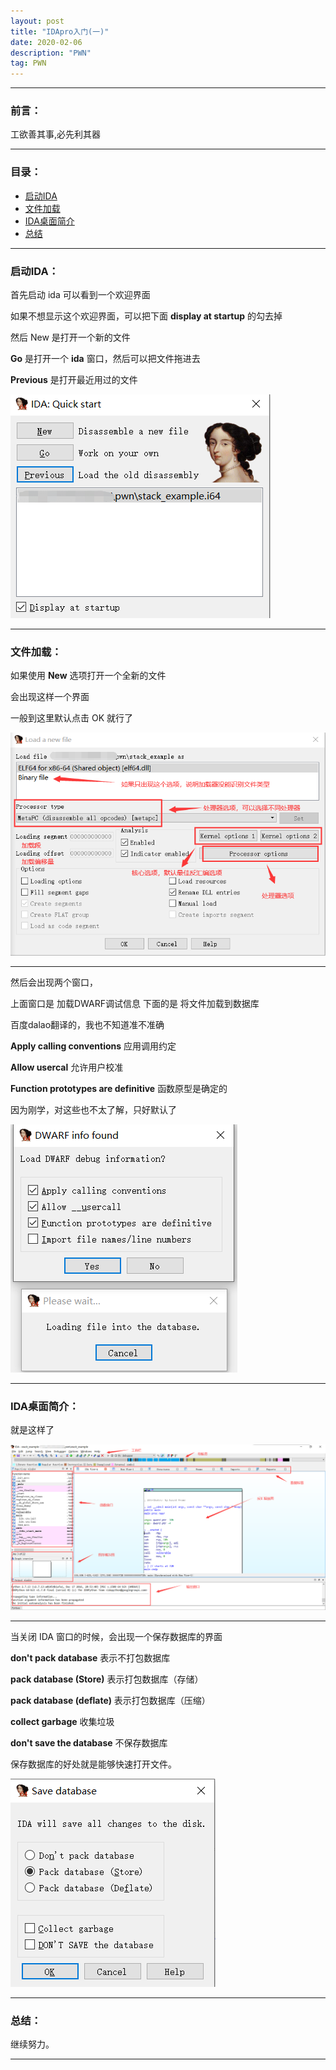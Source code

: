 ```yaml
---
layout: post
title: "IDApro入门(一)"
date: 2020-02-06
description: "PWN"
tag: PWN
---
```

---

### 前言：

工欲善其事,必先利其器 

---


### 目录：

* <a href="#a" target="_self">启动IDA</a>
* <a href="#b" target="_self">文件加载</a>
* <a href="#c" target="_self">IDA桌面简介</a>
* <a href="#zg" target="_self">总结</a>

-------


### <span id = "a">启动IDA：</span>

首先启动 ida 可以看到一个欢迎界面 <br>

如果不想显示这个欢迎界面，可以把下面 **display at startup** 的勾去掉 <br>

然后 New 是打开一个新的文件 <br>

**Go** 是打开一个 **ida** 窗口，然后可以把文件拖进去 <br>

**Previous** 是打开最近用过的文件 <br>

![images](/images/2020-02-06/01.png)

-----


### <span id = "b">文件加载：</span>

如果使用 **New** 选项打开一个全新的文件 <br>

会出现这样一个界面 <br>

一般到这里默认点击 OK 就行了 <br>

![images](/images/2020-02-06/02.png)

-----

然后会出现两个窗口，<br>

上面窗口是 加载DWARF调试信息 下面的是 将文件加载到数据库 <br>

百度dalao翻译的，我也不知道准不准确 <br>

**Apply calling conventions** 应用调用约定 <br>

**Allow usercal** 允许用户校准 <br>

**Function prototypes are definitive** 函数原型是确定的 <br>

因为刚学，对这些也不太了解，只好默认了 <br>

![images](/images/2020-02-06/03.png)

-----


### <span id = "c">IDA桌面简介：</span>

就是这样了 <br>

![images](/images/2020-02-06/04.png)

-----

当关闭 IDA 窗口的时候，会出现一个保存数据库的界面 <br>

**don't pack database** 表示不打包数据库<br>

**pack database (Store)** 表示打包数据库（存储）<br>

**pack database (deflate)** 表示打包数据库（压缩）<br>

**collect garbage** 收集垃圾 <br>

**don't save the database** 不保存数据库 <br>

保存数据库的好处就是能够快速打开文件。 <br>

![images](/images/2020-02-06/05.png)

-----


### <span id = "zg">总结：</span>

继续努力。

--------
